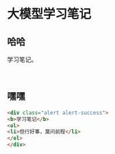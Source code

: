 #  大模型学习笔记

## 哈哈

学习笔记。


​    

## 嘿嘿

```html
<div class="alert alert-success">
<b>学习笔记</b>
<ol>
<li>但行好事，莫问前程</li>
</ol>
</div>
```
